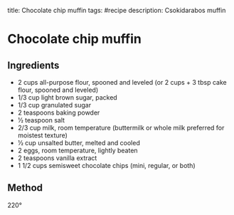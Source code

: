 title: Chocolate chip muffin
tags: #recipe
description: Csokidarabos muffin

Chocolate chip muffin
==

Ingredients
---

* 2 cups all-purpose flour, spooned and leveled (or 2 cups + 3 tbsp cake flour, spooned and leveled)
* 1/3 cup light brown sugar, packed
* 1/3 cup granulated sugar
* 2 teaspoons baking powder
* 1⁄2 teaspoon salt
* 2/3 cup milk, room temperature (buttermilk or whole milk preferred for moistest texture)
* 1⁄2 cup unsalted butter, melted and cooled
* 2 eggs, room temperature, lightly beaten
* 2 teaspoons vanilla extract
* 1 1/2 cups semisweet chocolate chips (mini, regular, or both)

Method
---

220°
